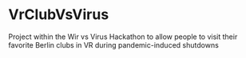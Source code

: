 # VrClubVsVirus
Project within the Wir vs Virus Hackathon to allow people to visit their favorite Berlin clubs in VR during pandemic-induced shutdowns
